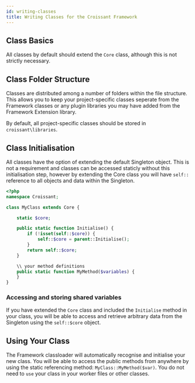 ```yaml
---
id: writing-classes
title: Writing Classes for the Croissant Framework
---
```


## Class Basics

All classes by default should extend the `Core` class, although this is not strictly necessary.

## Class Folder Structure
Classes are distributed among a number of folders within the file structure. This allows you to keep your project-specific classes seperate from the Framework classes or any plugin libraries you may have added from the Framework Extension library.

By default, all project-specific classes should be stored in `croissant\libraries`.

## Class Initialisation

All classes have the option of extending the default Singleton object. This is not a requirement and classes can be accessed staticly without this initialisation step, however by extending the Core class you will have `self::` reference to all objects and data within the Singleton.

```php
<?php
namespace Croissant;

class MyClass extends Core {

	static $core;

	public static function Initialise() {
		if (!isset(self::$core)) {
			self::$core = parent::Initialise();
		}
		return self::$core;
	}

	\\ your method definitions
	public static function MyMethod($variables) {
	}
}
```

### Accessing and storing shared variables
If you have extended the `Core` class and included the `Initialise` method in your class, you will be able to access and retrieve arbitrary data from the Singleton using the `self::$core` object.

## Using Your Class
The Framework classloader will automatically recognise and initialise your new class. You will be able to access the public methods from anywhere by using the static referencing method: `MyClass::MyMethod($var)`. You do not need to `use` your class in your worker files or other classes.